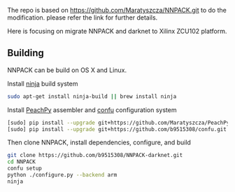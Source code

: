 
The repo is based on https://github.com/Maratyszcza/NNPACK.git to do the modification.
please refer the link for further details.

Here is focusing on migrate NNPACK and darknet to Xilinx ZCU102 platform. 

## Building

NNPACK can be build on OS X and Linux.

Install [ninja](https://ninja-build.org) build system
```bash
sudo apt-get install ninja-build || brew install ninja
```

Install [PeachPy](https://github.com/Maratyszcza/PeachPy) assembler and [confu](https://github.com/b9515308/confu.git) configuration system
```bash
[sudo] pip install --upgrade git+https://github.com/Maratyszcza/PeachPy
[sudo] pip install --upgrade git+https://github.com/b9515308/confu.git
```


Then clone NNPACK, install dependencies, configure, and build
```bash
git clone https://github.com/b9515308/NNPACK-darknet.git
cd NNPACK
confu setup
python ./configure.py --backend arm
ninja
```

